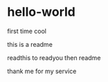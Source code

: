 # hello-world
first time cool

this is a readme

readthis to readyou then readme

thank me for my service
